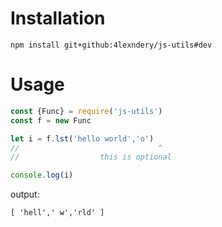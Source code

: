 # Installation
`npm install git+github:4lexndery/js-utils#dev`
# Usage
```js
const {Func} = require('js-utils')
const f = new Func

let i = f.lst('hello world','o')
//                               ^
//                  this is optional

console.log(i)
```

output:
```
[ 'hell',' w','rld' ]
```
